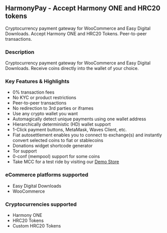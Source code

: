 ## HarmonyPay - Accept Harmony ONE and HRC20 tokens

Cryptocurrency payment gateway for WooCommerce and Easy Digital Downloads. Accept Harmony ONE and HRC20 Tokens. Peer-to-peer transactions.

### Description

Cryptocurrency payment gateway for WooCommerce and Easy Digital Downloads. Receive coins directly into the wallet of your choice.


### Key Features & Highlights

- 0% transaction fees
- No KYC or product restrictions
- Peer-to-peer transactions
- No redirection to 3rd parties or iframes
- Use any crypto wallet you want
- Automagically detect unique payments using one wallet address
- Hierarchically deterministic (HD) wallet support
- 1-Click payment buttons, MetaMask, Waves Client, etc.
- Fiat autosettlement enables you to connect to exchange(s) and instantly convert selected coins to fiat or stablecoins
- Donations widget shortcode generator
- Tor support
- 0-conf (mempool) support for some coins
- Take MCC for a test ride by visiting our <a href="https://harmonypay.open4g.com/">Demo Store</a>


### eCommerce platforms supported

- Easy Digital Downloads
- WooCommerce

### Cryptocurrencies supported

- Harmony ONE
- HRC20 Tokens
- Custom HRC20 Tokens
